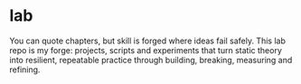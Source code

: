 # lab
You can quote chapters, but skill is forged where ideas fail safely. This lab repo is my forge: projects, scripts and experiments that turn static theory into resilient, repeatable practice through building, breaking, measuring and refining.